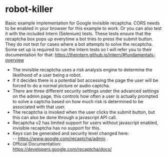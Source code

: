 # robot-killer
Basic example implementation for Google invisible recaptcha.  CORS needs to be enabled in your browser for this example to work.  Or you can also test it with the included Intern (Selenium) tests.  These tests ensure that the recaptcha box pops up everytime a bot tries to press the submit button.  They do not test for cases where a bot attempts to solve the recaptcha.  Some set up is required to run the Intern tests so I will refer you to their documentation for that: https://theintern.github.io/intern/#fundamentals-overview
  
- The invisible recaptcha uses a risk analysis engine to determine the likelihood of a user being a robot.  
- If it decides there is a potential bot accessing the page the user will be forced to do a normal picture or audio captcha.  
- There are three different security settings under the advanced settings on the admin page, this controls how often a user is actually prompted to solve a captcha based on how much risk is determined to be associated with that user.  
- The recaptcha is invoked when the user clicks the submit button, but this can also be done through a javascript API call.  
- Recaptcha v2 has limited support for users without javascript enabled, invisible recaptcha has no support for this.  
- Keys can be generated and security level changed here:  
-- https://www.google.com/recaptcha/admin . 
- Official Documentation:     https://developers.google.com/recaptcha/docs/  
